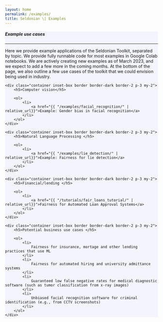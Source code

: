 ```yaml
---
layout: home
permalink: /examples/
title: Seldonian \| Examples
---
```


<!-- Main Container -->
<div class="container p-3 my-4 border" style="background-color: #f3f4fc;">
    <h5 class="mb-3"><b>Example use cases</b></h5>
    <hr class="my-4">
    <p>Here we provide example applications of the Seldonian Toolkit, separated by topic. We provide fully runnable code for most examples in Google Colab notebooks. We are actively creating new examples as of March 2023, and we expect to add a few more in the coming months. At the bottom of the page, we also outline a few use cases of the toolkit that we could envision being used in industry.   </p>

    <div class="container inset-box border border-dark border-2 p-3 my-2">
        <h5>Computer vision</h5>

        <ol>
            <li>
                <a href="{{ "/examples/facial_recognition/" | relative_url}}">Example: Gender bias in facial recognition</a>
            </li>
        </ol>
    </div>

    <div class="container inset-box border border-dark border-2 p-3 my-2">
        <h5>Natural Language Processing </h5>

        <ol>
            <li>
                <a href="{{ "/examples/lie_detection/" | relative_url}}">Example: Fairness for lie detection</a>
            </li>
        </ol>
    </div>

    <div class="container inset-box border border-dark border-2 p-3 my-2">
        <h5>Financial/lending </h5>

        <ol>
            <li>
                <a href="{{ "/tutorials/fair_loans_tutorial/" | relative_url}}">Fairness for Automated Loan Approval Systems</a>
            </li>
        </ol>
    </div>

    <div class="container inset-box border border-dark border-2 p-3 my-2">
        <h5>Potential business use cases </h5>

        <ol>
            <li>
                Fairness for insurance, mortage and other lending practices that use ML
            </li>
            <li>
                Fairness for automated hiring and university admittance systems 
            </li>
            <li>
                Guaranteed low false negative rates for medical diagnostic software (such as tumor classification from x-ray images)
            </li>
            <li>
                Unbiased facial recognition software for criminal identification (e.g., from CCTV screenshots)
            </li>
        </ol>
    </div>

</div>
